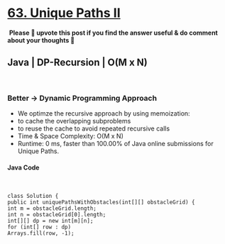 # [63. Unique Paths II](https://leetcode.com/problems/unique-paths-ii/)
​
**Please 🔼 upvote this post if you find the answer useful & do comment about your thoughts 💬**
​
## Java | DP-Recursion | O(M x N)
​
### Better -> Dynamic Programming Approach
- We optimze the recursive approach by using memoization:
- to cache the overlapping subproblems
- to reuse the cache to avoid repeated recursive calls
- Time & Space Complexity: O(M x N)
- Runtime: 0 ms, faster than 100.00% of Java online submissions for Unique Paths.
​
#### Java Code
​
```
class Solution {
public int uniquePathsWithObstacles(int[][] obstacleGrid) {
int m = obstacleGrid.length;
int n = obstacleGrid[0].length;
int[][] dp = new int[m][n];
for (int[] row : dp)
Arrays.fill(row, -1);